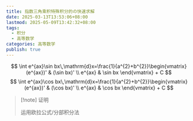 ```yaml
---
title: 指数三角乘积特殊积分的の快速求解
date: 2025-03-13T13:53:06+08:00
lastmod: 2025-05-09T13:42:32+08:00
tags:
  - 积分
  - 高等数学
categories: 高等数学
publish: true
---
```


$$
\int e^{ax}\sin bx\,\mathrm{d}x=\frac{1}{a^{2}+b^{2}}\begin{vmatrix}
(e^{ax})' & (\sin bx)' \\
e^{ax} & \sin bx
\end{vmatrix} + C
$$
$$
\int e^{ax}\cos bx\,\mathrm{d}x=\frac{1}{a^{2}+b^{2}}\begin{vmatrix}
(e^{ax})' & (\cos bx)' \\
e^{ax} & \cos bx
\end{vmatrix} + C
$$

>[!note] 证明
>
>运用欧拉公式/分部积分法

